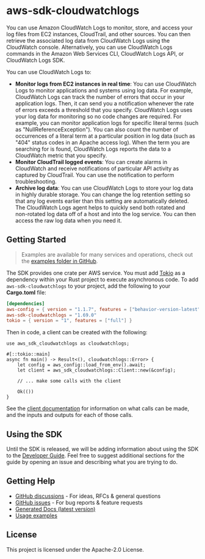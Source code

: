 # aws-sdk-cloudwatchlogs

You can use Amazon CloudWatch Logs to monitor, store, and access your log files from EC2 instances, CloudTrail, and other sources. You can then retrieve the associated log data from CloudWatch Logs using the CloudWatch console. Alternatively, you can use CloudWatch Logs commands in the Amazon Web Services CLI, CloudWatch Logs API, or CloudWatch Logs SDK.

You can use CloudWatch Logs to:
  - __Monitor logs from EC2 instances in real time__: You can use CloudWatch Logs to monitor applications and systems using log data. For example, CloudWatch Logs can track the number of errors that occur in your application logs. Then, it can send you a notification whenever the rate of errors exceeds a threshold that you specify. CloudWatch Logs uses your log data for monitoring so no code changes are required. For example, you can monitor application logs for specific literal terms (such as "NullReferenceException"). You can also count the number of occurrences of a literal term at a particular position in log data (such as "404" status codes in an Apache access log). When the term you are searching for is found, CloudWatch Logs reports the data to a CloudWatch metric that you specify.
  - __Monitor CloudTrail logged events__: You can create alarms in CloudWatch and receive notifications of particular API activity as captured by CloudTrail. You can use the notification to perform troubleshooting.
  - __Archive log data__: You can use CloudWatch Logs to store your log data in highly durable storage. You can change the log retention setting so that any log events earlier than this setting are automatically deleted. The CloudWatch Logs agent helps to quickly send both rotated and non-rotated log data off of a host and into the log service. You can then access the raw log data when you need it.

## Getting Started

> Examples are available for many services and operations, check out the
> [examples folder in GitHub](https://github.com/awslabs/aws-sdk-rust/tree/main/examples).

The SDK provides one crate per AWS service. You must add [Tokio](https://crates.io/crates/tokio)
as a dependency within your Rust project to execute asynchronous code. To add `aws-sdk-cloudwatchlogs` to
your project, add the following to your **Cargo.toml** file:

```toml
[dependencies]
aws-config = { version = "1.1.7", features = ["behavior-version-latest"] }
aws-sdk-cloudwatchlogs = "1.69.0"
tokio = { version = "1", features = ["full"] }
```

Then in code, a client can be created with the following:

```rust,no_run
use aws_sdk_cloudwatchlogs as cloudwatchlogs;

#[::tokio::main]
async fn main() -> Result<(), cloudwatchlogs::Error> {
    let config = aws_config::load_from_env().await;
    let client = aws_sdk_cloudwatchlogs::Client::new(&config);

    // ... make some calls with the client

    Ok(())
}
```

See the [client documentation](https://docs.rs/aws-sdk-cloudwatchlogs/latest/aws_sdk_cloudwatchlogs/client/struct.Client.html)
for information on what calls can be made, and the inputs and outputs for each of those calls.

## Using the SDK

Until the SDK is released, we will be adding information about using the SDK to the
[Developer Guide](https://docs.aws.amazon.com/sdk-for-rust/latest/dg/welcome.html). Feel free to suggest
additional sections for the guide by opening an issue and describing what you are trying to do.

## Getting Help

* [GitHub discussions](https://github.com/awslabs/aws-sdk-rust/discussions) - For ideas, RFCs & general questions
* [GitHub issues](https://github.com/awslabs/aws-sdk-rust/issues/new/choose) - For bug reports & feature requests
* [Generated Docs (latest version)](https://awslabs.github.io/aws-sdk-rust/)
* [Usage examples](https://github.com/awslabs/aws-sdk-rust/tree/main/examples)

## License

This project is licensed under the Apache-2.0 License.

